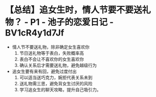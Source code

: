 # 【总结】追女生时，情人节要不要送礼物？ - P1 - 池子的恋爱日记 - BV1cR4y1d7Jf

-   情人节不要送礼物，除非确定女生喜欢你
    1.  节日送礼物等于表白，失败概率高
    2.  表白不会让不喜欢你的女生喜欢你
    3.  确认关系后才需要送礼物，避免越级行为
-   追女生要有来有回，避免过度付出
    1.  可以适当送巧克力，婉拒代表关系未到
    2.  送礼物需三思，避免背女生讨厌的风险
    3.  学习追女生的聊天攻略，提升自己吸引力。